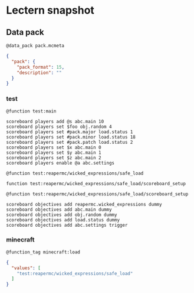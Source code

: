 # Lectern snapshot

## Data pack

`@data_pack pack.mcmeta`

```json
{
  "pack": {
    "pack_format": 15,
    "description": ""
  }
}
```

### test

`@function test:main`

```mcfunction
scoreboard players add @s abc.main 10
scoreboard players set $foo obj.random 4
scoreboard players set #pack.major load.status 1
scoreboard players set #pack.minor load.status 18
scoreboard players set #pack.patch load.status 2
scoreboard players set $x abc.main 0
scoreboard players set $y abc.main 1
scoreboard players set $z abc.main 2
scoreboard players enable @a abc.settings
```

`@function test:reapermc/wicked_expressions/safe_load`

```mcfunction
function test:reapermc/wicked_expressions/safe_load/scoreboard_setup
```

`@function test:reapermc/wicked_expressions/safe_load/scoreboard_setup`

```mcfunction
scoreboard objectives add reapermc.wicked_expressions dummy
scoreboard objectives add abc.main dummy
scoreboard objectives add obj.random dummy
scoreboard objectives add load.status dummy
scoreboard objectives add abc.settings trigger
```

### minecraft

`@function_tag minecraft:load`

```json
{
  "values": [
    "test:reapermc/wicked_expressions/safe_load"
  ]
}
```
